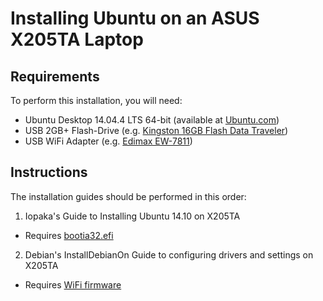 # Installing Ubuntu on an ASUS X205TA Laptop

Requirements
---
To perform this installation, you will need:
* Ubuntu Desktop 14.04.4 LTS 64-bit (available at [Ubuntu.com](http://www.ubuntu.com/download/desktop))
* USB 2GB+ Flash-Drive (e.g. [Kingston 16GB Flash Data Traveler](http://www.amazon.com/gp/product/B00DYQYITG/ref=as_li_tl?ie=UTF8&camp=1789&creative=9325&creativeASIN=B00DYQYITG&linkCode=as2&tag=robotghost-20&linkId=ZU36IO36O5OUE74Q))
* USB WiFi Adapter (e.g. [Edimax EW-7811](https://www.amazon.com/gp/product/B003MTTJOY/ref=as_li_tl?ie=UTF8&camp=1789&creative=9325&creativeASIN=B003MTTJOY&linkCode=as2&tag=robotghost-20&linkId=CKPKJTS4YLMEVXOJ))

Instructions
---
The installation guides should be performed in this order:
1. Iopaka's Guide to Installing Ubuntu 14.10 on X205TA
  * Requires [bootia32.efi](https://github.com/RobotGhost/ubuntu-x205ta/blob/master/files/bootia32.efi)
2. Debian's InstallDebianOn Guide to configuring drivers and settings on X205TA
  * Requires [WiFi firmware](https://github.com/RobotGhost/ubuntu-x205ta/blob/master/files/wlan-master-bcmdhd-firmware-bcm43341.tar.gz)
